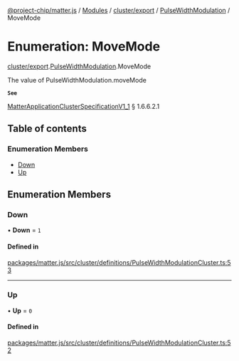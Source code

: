[@project-chip/matter.js](../README.md) / [Modules](../modules.md) / [cluster/export](../modules/cluster_export.md) / [PulseWidthModulation](../modules/cluster_export.PulseWidthModulation.md) / MoveMode

# Enumeration: MoveMode

[cluster/export](../modules/cluster_export.md).[PulseWidthModulation](../modules/cluster_export.PulseWidthModulation.md).MoveMode

The value of PulseWidthModulation.moveMode

**`See`**

[MatterApplicationClusterSpecificationV1_1](../interfaces/spec_export.MatterApplicationClusterSpecificationV1_1.md) § 1.6.6.2.1

## Table of contents

### Enumeration Members

- [Down](cluster_export.PulseWidthModulation.MoveMode.md#down)
- [Up](cluster_export.PulseWidthModulation.MoveMode.md#up)

## Enumeration Members

### Down

• **Down** = ``1``

#### Defined in

[packages/matter.js/src/cluster/definitions/PulseWidthModulationCluster.ts:53](https://github.com/project-chip/matter.js/blob/dfd1dc35/packages/matter.js/src/cluster/definitions/PulseWidthModulationCluster.ts#L53)

___

### Up

• **Up** = ``0``

#### Defined in

[packages/matter.js/src/cluster/definitions/PulseWidthModulationCluster.ts:52](https://github.com/project-chip/matter.js/blob/dfd1dc35/packages/matter.js/src/cluster/definitions/PulseWidthModulationCluster.ts#L52)

